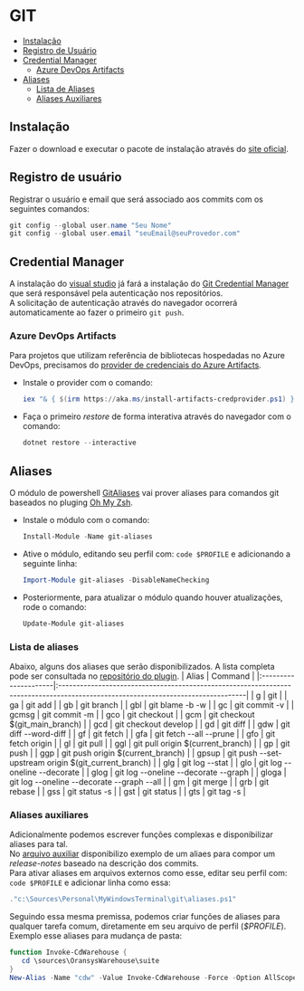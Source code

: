 # GIT

- [Instalação](#instalação)
- [Registro de Usuário](#registro-de-usuário)
- [Credential Manager](#credential-manager)
  - [Azure DevOps Artifacts](#azure-devops-artifacts)
- [Aliases](#aliases)
  - [Lista de Aliases](#lista-de-aliases)
  - [Aliases Auxiliares](#aliases-auxiliares)

## Instalação
Fazer o download e executar o pacote de instalação através do [site oficial](https://git-scm.com).  

## Registro de usuário
Registrar o usuário e email que será associado aos commits com os seguintes comandos:
```ps1 
git config --global user.name "Seu Nome"
git config --global user.email "seuEmail@seuProvedor.com"
```

## Credential Manager
A instalação do [visual studio](https://visualstudio.microsoft.com/pt-br) já fará a instalação do [Git Credential Manager](https://github.com/Microsoft/Git-Credential-Manager-for-Windows) que será responsável pela autenticação nos repositórios.  
A solicitação de autenticação através do navegador ocorrerá automaticamente ao fazer o primeiro `git push`.


### Azure DevOps Artifacts
Para projetos que utilizam referência de bibliotecas hospedadas no Azure DevOps, precisamos do [provider de credenciais do Azure Artifacts](https://github.com/Microsoft/artifacts-credprovider).
- Instale o provider com o comando:
  ```ps1
  iex "& { $(irm https://aka.ms/install-artifacts-credprovider.ps1) } -AddNetfx"
  ```
- Faça o primeiro _restore_ de forma interativa através do navegador com o comando:
  ```ps1
  dotnet restore --interactive 
  ```


## Aliases
O módulo de powershell [GitAliases](https://github.com/gluons/powershell-git-aliases) vai prover aliases para comandos git baseados no pluging [Oh My Zsh](https://github.com/ohmyzsh/ohmyzsh/tree/master/plugins/git).  
- Instale o módulo com o comando: 
  ```ps1
  Install-Module -Name git-aliases
  ```
- Ative o módulo, editando seu perfil com: `code $PROFILE` e adicionando a seguinte linha:
  ```ps1
  Import-Module git-aliases -DisableNameChecking
  ```
- Posteriormente, para atualizar o módulo quando houver atualizações, rode o comando:
  ```ps1
  Update-Module git-aliases
  ```

### Lista de aliases
Abaixo, alguns dos aliases que serão disponibilizados. A lista completa pode ser consultada no [repositório do plugin](https://github.com/ohmyzsh/ohmyzsh/tree/master/plugins/git).
| Alias                | Command                                                                                                                          |
|:---------------------|:---------------------------------------------------------------------------------------------------------------------------------|
| g                    | git                                                                                                                              |
| ga                   | git add                                                                                                                          |
| gb                   | git branch                                                                                                                       |
| gbl                  | git blame -b -w                                                                                                                  |
| gc                   | git commit -v                                                                                                                    |
| gcmsg                | git commit -m                                                                                                                    |
| gco                  | git checkout                                                                                                                     |
| gcm                  | git checkout $(git_main_branch)                                                                                                                |
| gcd                  | git checkout develop                                                                                                             |
| gd                   | git diff                                                                                                                         |
| gdw                  | git diff --word-diff                                                                                                             |
| gf                   | git fetch                                                                                                                        |
| gfa                  | git fetch --all --prune                                                                                                          |
| gfo                  | git fetch origin                                                                                                                 |
| gl                   | git pull                                                                                                                         |
| ggl                  | git pull origin $(current_branch)                                                                                                |
| gp                   | git push                                                                                                                         |
| ggp                  | git push origin $(current_branch)                                                                                                |
| gpsup                | git push --set-upstream origin $(git_current_branch)                                                                             |
| glg                  | git log --stat                                                                                                                   |
| glo                  | git log --oneline --decorate                                                                                                     |
| glog                 | git log --oneline --decorate --graph                                                                                             |
| gloga                | git log --oneline --decorate --graph --all                                                                                       |
| gm                   | git merge                                                                                                                        |
| grb                  | git rebase                                                                                                                       |
| gss                  | git status -s                                                                                                                    |
| gst                  | git status                                                                                                                       |
| gts                  | git tag -s                                                                                                                       |

### Aliases auxiliares
Adicionalmente podemos escrever funções complexas e disponibilizar aliases para tal.  
No [arquivo auxiliar](./aliases.ps1) disponibilizo exemplo de um aliaes para compor um _release-notes_ baseado na descrição dos commits.  
Para ativar aliases em arquivos externos como esse, editar seu perfil com: `code $PROFILE` e adicionar linha como essa:
```ps1
."c:\Sources\Personal\MyWindowsTerminal\git\aliases.ps1"
```
Seguindo essa mesma premissa, podemos criar funções de aliases para qualquer tarefa comum, diretamente em seu arquivo de perfil (_$PROFILE_). Exemplo esse aliases para mudança de pasta:
```ps1
function Invoke-CdWarehouse {
   cd \sources\OransysWarehouse\suite
}
New-Alias -Name "cdw" -Value Invoke-CdWarehouse -Force -Option AllScope
```
